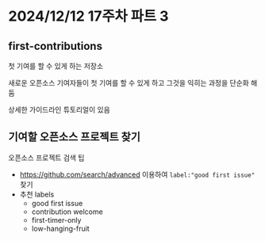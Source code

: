 # 2024/12/12 17주차 파트 3

## first-contributions

첫 기여를 할 수 있게 하는 저장소

새로운 오픈소스 기여자들이 첫 기여를 할 수 있게 하고 그것을 익히는 과정을 단순화 해둠

상세한 가이드라인 튜토리얼이 있음

## 기여할 오픈소스 프로젝트 찾기

오픈소스 프로젝트 검색 팁

- <https://github.com/search/advanced> 이용하여 `label:"good first issue"` 찾기
- 추천 labels
  - good first issue
  - contribution welcome
  - first-timer-only
  - low-hanging-fruit
